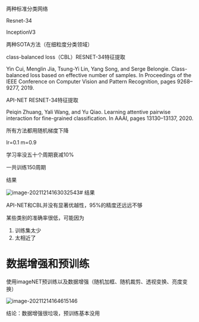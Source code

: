 两种标准分类网络

Resnet-34

InceptionV3

两种SOTA方法（在细粒度分类领域）

class-balanced loss（CBL）RESNET-34特征提取

Yin Cui, Menglin Jia, Tsung-Yi Lin, Yang Song, and Serge Belongie. Class-balanced loss based on effective number of samples. In Proceedings of the IEEE Conference on Computer Vision and Pattern Recognition, pages 9268–9277, 2019.

API-NET RESNET-34特征提取

Peiqin Zhuang, Yali Wang, and Yu Qiao. Learning attentive pairwise interaction for fine-grained classification. In AAAI, pages 13130–13137, 2020.

所有方法都用随机梯度下降

lr=0.1 m=0.9

学习率没五十个周期衰减10%

一共训练150周期

结果

![image-20211214163032543](https://zhouqiang1998.oss-cn-beijing.aliyuncs.com/img/image-20211214163032543.png)# 结果

API-NET和CBL并没有显著优越性，95%的精度还远远不够

某些类别的准确率很低，可能因为

1. 训练集太少
2. 太相近了

# 数据增强和预训练

使用imageNET预训练以及数据增强（随机加框、随机裁剪、透视变换、亮度变换）

![image-20211214164615146](https://zhouqiang1998.oss-cn-beijing.aliyuncs.com/img/image-20211214164615146.png)

结论：数据增强很垃圾，预训练基本没用